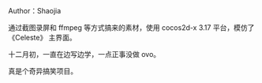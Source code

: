 Author：Shaojia

通过截图录屏和 ffmpeg 等方式搞来的素材，使用 cocos2d-x 3.17 平台，模仿了 《Celeste》 主界面。

十二月初，一直在边写边学，一点正事没做 ovo。

真是个奇异搞笑项目。